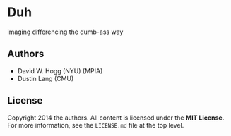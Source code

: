 Duh
===

imaging differencing the dumb-ass way

Authors
-------
* David W. Hogg (NYU) (MPIA)
* Dustin Lang (CMU)

License
-------
Copyright 2014 the authors.
All content is licensed under the **MIT License**.
For more information, see the `LICENSE.md` file at the top level.
